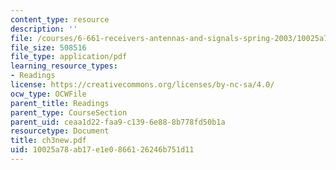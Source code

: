 ```yaml
---
content_type: resource
description: ''
file: /courses/6-661-receivers-antennas-and-signals-spring-2003/10025a78ab17e1e0866126246b751d11_ch3new.pdf
file_size: 508516
file_type: application/pdf
learning_resource_types:
- Readings
license: https://creativecommons.org/licenses/by-nc-sa/4.0/
ocw_type: OCWFile
parent_title: Readings
parent_type: CourseSection
parent_uid: ceaa1d22-faa9-c139-6e88-8b778fd50b1a
resourcetype: Document
title: ch3new.pdf
uid: 10025a78-ab17-e1e0-8661-26246b751d11
---
```


